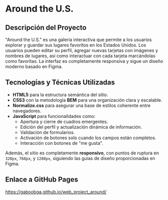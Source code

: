 # Around the U.S.

## Descripción del Proyecto

"Around the U.S." es una galería interactiva que permite a los usuarios explorar y guardar sus lugares favoritos en los Estados Unidos. Los usuarios pueden editar su perfil, agregar nuevas tarjetas con imágenes y nombres de lugares, así como interactuar con cada tarjeta marcándolas como favoritas. La interfaz es completamente responsiva y sigue un diseño moderno basado en Figma.

## Tecnologías y Técnicas Utilizadas

- **HTML5** para la estructura semántica del sitio.
- **CSS3** con la metodología **BEM** para una organización clara y escalable.
- **Normalize.css** para asegurar una base de estilos coherente entre navegadores.
- **JavaScript** para funcionalidades como:
  - Apertura y cierre de cuadros emergentes.
  - Edición del perfil y actualización dinámica de información.
  - Validación de formularios.
  - Activación de botones solo cuando los campos están completos.
  - Interacción con botones de "me gusta".

Además, el sitio es completamente **responsivo**, con puntos de ruptura en `320px`, `768px`, y `1280px`, siguiendo las guías de diseño proporcionadas en Figma.

## Enlace a GitHub Pages

https://gaboobga.github.io/web_project_around/
